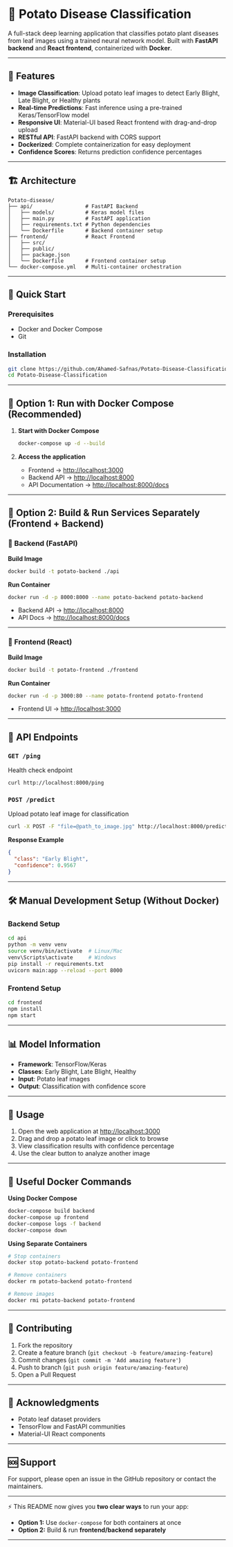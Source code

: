 

# 🥔 Potato Disease Classification

A full-stack deep learning application that classifies potato plant diseases from leaf images using a trained neural network model. Built with **FastAPI backend** and **React frontend**, containerized with **Docker**.

---

## 🌟 Features

* **Image Classification**: Upload potato leaf images to detect Early Blight, Late Blight, or Healthy plants
* **Real-time Predictions**: Fast inference using a pre-trained Keras/TensorFlow model
* **Responsive UI**: Material-UI based React frontend with drag-and-drop upload
* **RESTful API**: FastAPI backend with CORS support
* **Dockerized**: Complete containerization for easy deployment
* **Confidence Scores**: Returns prediction confidence percentages

---

## 🏗️ Architecture

```
Potato-disease/
├── api/                 # FastAPI Backend
│   ├── models/          # Keras model files
│   ├── main.py          # FastAPI application
│   ├── requirements.txt # Python dependencies
│   └── Dockerfile       # Backend container setup
├── frontend/            # React Frontend
│   ├── src/
│   ├── public/
│   ├── package.json
│   └── Dockerfile       # Frontend container setup
└── docker-compose.yml   # Multi-container orchestration
```

---

## 🚀 Quick Start

### Prerequisites

* Docker and Docker Compose
* Git

### Installation

```bash
git clone https://github.com/Ahamed-Safnas/Potato-Disease-Classification.git
cd Potato-Disease-Classification
```

---

## 🐳 Option 1: Run with Docker Compose (Recommended)

1. **Start with Docker Compose**

   ```bash
   docker-compose up -d --build
   ```

2. **Access the application**

   * Frontend → [http://localhost:3000](http://localhost:3000)
   * Backend API → [http://localhost:8000](http://localhost:8000)
   * API Documentation → [http://localhost:8000/docs](http://localhost:8000/docs)

---

## 🐳 Option 2: Build & Run Services Separately (Frontend + Backend)

### 🔹 Backend (FastAPI)

**Build Image**

```bash
docker build -t potato-backend ./api
```

**Run Container**

```bash
docker run -d -p 8000:8000 --name potato-backend potato-backend
```

* Backend API → [http://localhost:8000](http://localhost:8000)
* API Docs → [http://localhost:8000/docs](http://localhost:8000/docs)

---

### 🔹 Frontend (React)

**Build Image**

```bash
docker build -t potato-frontend ./frontend
```

**Run Container**

```bash
docker run -d -p 3000:80 --name potato-frontend potato-frontend
```

* Frontend UI → [http://localhost:3000](http://localhost:3000)

---

## 📖 API Endpoints

### `GET /ping`

Health check endpoint

```bash
curl http://localhost:8000/ping
```

### `POST /predict`

Upload potato leaf image for classification

```bash
curl -X POST -F "file=@path_to_image.jpg" http://localhost:8000/predict
```

**Response Example**

```json
{
  "class": "Early Blight",
  "confidence": 0.9567
}
```

---

## 🛠️ Manual Development Setup (Without Docker)

### Backend Setup

```bash
cd api
python -m venv venv
source venv/bin/activate  # Linux/Mac
venv\Scripts\activate     # Windows
pip install -r requirements.txt
uvicorn main:app --reload --port 8000
```

### Frontend Setup

```bash
cd frontend
npm install
npm start
```

---

## 📊 Model Information

* **Framework**: TensorFlow/Keras
* **Classes**: Early Blight, Late Blight, Healthy
* **Input**: Potato leaf images
* **Output**: Classification with confidence score

---

## 🎯 Usage

1. Open the web application at [http://localhost:3000](http://localhost:3000)
2. Drag and drop a potato leaf image or click to browse
3. View classification results with confidence percentage
4. Use the clear button to analyze another image

---

## 🐳 Useful Docker Commands

**Using Docker Compose**

```bash
docker-compose build backend
docker-compose up frontend
docker-compose logs -f backend
docker-compose down
```

**Using Separate Containers**

```bash
# Stop containers
docker stop potato-backend potato-frontend

# Remove containers
docker rm potato-backend potato-frontend

# Remove images
docker rmi potato-backend potato-frontend
```

---

## 🤝 Contributing

1. Fork the repository
2. Create a feature branch (`git checkout -b feature/amazing-feature`)
3. Commit changes (`git commit -m 'Add amazing feature'`)
4. Push to branch (`git push origin feature/amazing-feature`)
5. Open a Pull Request


---

## 🙏 Acknowledgments

* Potato leaf dataset providers
* TensorFlow and FastAPI communities
* Material-UI React components

---

## 🆘 Support

For support, please open an issue in the GitHub repository or contact the maintainers.

---

⚡ This README now gives you **two clear ways** to run your app:

* **Option 1:** Use `docker-compose` for both containers at once
* **Option 2:** Build & run **frontend/backend separately**

---
